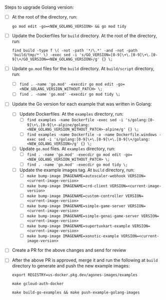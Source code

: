 Steps to upgrade Golang version:
- [ ] At the root of the directory, run:

    `go mod edit -go=<NEW_GOLANG_VERSION> && go mod tidy`
- [ ] Update the Dockerfiles for `build` directory. At the root of the directory, run: 
    
    `find build -type f \( -not -path '*/\.*' -and -not -path 'build/tmp/*' \) -exec sed -i 's/GO_VERSION=[0-9]\+\.[0-9]\+\.[0-9]\+/GO_VERSION=<NEW_GOLANG_VERSION>/g' {} \;`

- [ ] Update `go.mod` files for the `build` directory. At `build/script` directory, run:
    - [ ] `find . -name 'go.mod' -execdir go mod edit -go=<NEW_GOLANG_VERSION_WITHOUT_PATCH> \;`
    - [ ] `find . -name 'go.mod' -execdir go mod tidy \;`
    
- [ ] Update the Go version for each example that was written in Golang:
    - [ ] Update Dockerfiles. At the `examples` directory, run:     
        - [ ] `find examples -name Dockerfile -exec sed -i 's/golang:[0-9]\+\.[0-9]\+-alpine/golang:<NEW_GOLANG_VERSION_WITHOUT_PATCH>-alpine/g' {} \;`
        - [ ] `find examples -name Dockerfile -o -name Dockerfile.windows -exec sed -i 's/golang:[0-9]\+\.[0-9]\+\.[0-9]\+/golang:<NEW_GOLANG_VERSION>/g' {} \;`
    - [ ] Update `go.mod` files. At `examples` directory, run:
        - [ ] `find . -name 'go.mod' -execdir go mod edit -go=<NEW_GOLANG_VERSION_WITHOUT_PATCH> \;`
        - [ ] `find . -name 'go.mod' -execdir go mod tidy \;`
    - [ ] Update the example images tag. At `build` directory, run:
        - [ ] `make bump-image IMAGENAME=autoscaler-webhook VERSION=<current-image-version>`
        - [ ] `make bump-image IMAGENAME=crd-client VERSION=<current-image-version>`
        - [ ] `make bump-image IMAGENAME=custom-controller VERSION=<current-image-version>`
        - [ ] `make bump-image IMAGENAME=simple-game-server VERSION=<current-image-version>`
        - [ ] `make bump-image IMAGENAME=simple-genai-game-server VERSION=<current-image-version>`
        - [ ] `make bump-image IMAGENAME=supertuxkart-example VERSION=<current-image-version>`
        - [ ] `make bump-image IMAGENAME=xonotic-example VERSION=<current-image-version>`

- [ ] Create a PR for the above changes and send for review

- [ ] After the above PR is approved, merge it and run the following at `build` directory to generate and push the new example images:

    `export REGISTRY=us-docker.pkg.dev/agones-images/examples`

    `make gcloud-auth-docker`

    `make build-go-examples && make push-example-golang-images`